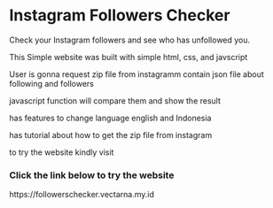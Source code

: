 <h1>Instagram Followers Checker</h1>
<p>Check your Instagram followers and see who has unfollowed you.</p>
<p>This Simple website was built with simple html, css, and javscript</p>
<p>User is gonna request zip file from instagramm contain json file about following and followers</p>
<p>javascript function will compare them and show the result</p>
<p>has features to change language english and Indonesia</p>
<p>has tutorial about how to get the zip file from instagram</p>
<p>to try the website kindly visit</p>
<h3>Click the link below to try the website</h3>
https://followerschecker.vectarna.my.id
